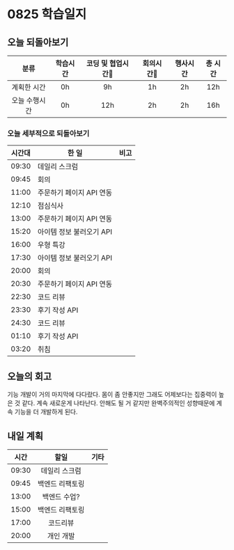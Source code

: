# 0825 학습일지

## 오늘 되돌아보기

|     분류      | 학습시간 | 코딩 및 협업시간 | 회의시간 | 행사시간 | 총 시간 |
| :-----------: | :------: | :--------------: | :------: | :------: | :-----: |
|  계획한 시간  |    0h    |        9h        |    1h    |   2h    |   12h   |
| 오늘 수행시간 |    0h    |       12h        |    2h    |    2h    |   16h   |

### 오늘 세부적으로 되돌아보기

| 시간대 | 한 일                       | 비고                                         |
| ------ | ------------------------ | -------------------------------------------------- |
| 09:30  | 데일리 스크럼               |                                |
| 09:45  | 회의              |                                 |
| 11:00  | 주문하기 페이지 API 연동              |                                 |
| 12:10  | 점심식사              |                                 |
| 13:00  | 주문하기 페이지 API 연동              |                                 |
| 15:20  | 아이템 정보 불러오기 API           |                                 |
| 16:00  | 우형 특강             |                                 |
| 17:30  | 아이템 정보 불러오기 API         |                                 |
| 20:00  | 회의                 |                                 |
| 20:30  | 주문하기 페이지 API 연동         |                                 |
| 22:30  | 코드 리뷰             |                                 |
| 23:30  | 후기 작성 API         |                                 |
| 24:30  | 코드 리뷰             |                                 |
| 01:10  | 후기 작성 API         |                                 |
| 03:20  | 취침         |                                 |

## 오늘의 회고

기능 개발이 거의 마지막에 다다랐다. 몸이 좀 안좋지만 그래도 어제보다는 집중력이 높은 것 같다. 계속 새로운게 나타난다. 안해도 될 거 같지만 완벽주의적인 성향때문에 계속 기능을 더 개발하게 된다.

## 내일 계획

| 시간  |      할일         | 기타 |
| :---: | :-------------: | :--- |
| 09:30 | 데일리 스크럼     |      |
| 09:45 | 백엔드 리팩토링   |      |
| 13:00 | 백엔드 수업?     |      |
| 15:00 | 백엔드 리팩토링        |      |
| 17:00 | 코드리뷰        |      |
| 20:00 | 개인 개발        |      |
